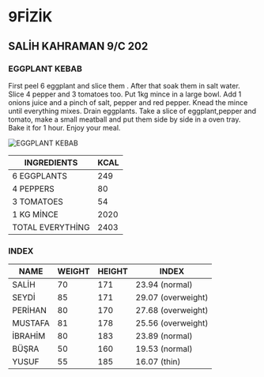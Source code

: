 # 9FİZİK
 ## SALİH KAHRAMAN 9/C 202
  ### EGGPLANT KEBAB
First peel 6 eggplant and slice them . After that soak them in salt water. Slice 4 pepper and 3 tomatoes too. Put 1kg mince in a large bowl. Add 1 onions juice and a pinch of salt, pepper and red pepper. Knead the mince until everything mixes. Drain eggplants. Take a slice of eggplant,pepper and tomato, make a small meatball and put them side by side in a oven tray. Bake it for 1 hour. Enjoy your meal.




![EGGPLANT KEBAB](https://res.cloudinary.com/dupxfq3x3/image/upload/v1527878999/patatesli-patlican-kebabi_4.jpg)

 |INGREDIENTS|KCAL|
 |-----------|----|
 |6 EGGPLANTS|249|
 |4 PEPPERS|80|
 |3 TOMATOES|54|
 |1 KG MİNCE|2020|
 |TOTAL EVERYTHİNG|2403|
  ### INDEX
  |NAME   |WEIGHT   |HEIGHT   |INDEX   |
  |---|---|---|---|
  |SALİH   |70   |171   |23.94 (normal)   |
  |SEYDİ   |85   |171   | 29.07 (overweight)  |
  |PERİHAN   |80   |170   | 27.68 (overweight)  |
  |MUSTAFA   |81   |178   |25.56 (overweight)   |
  |İBRAHİM   |80   |183   | 23.89 (normal)  |
  |BÜŞRA   |50   |160   |19.53 (normal)   |
  |YUSUF   |55   |185   |16.07 (thin)   |
